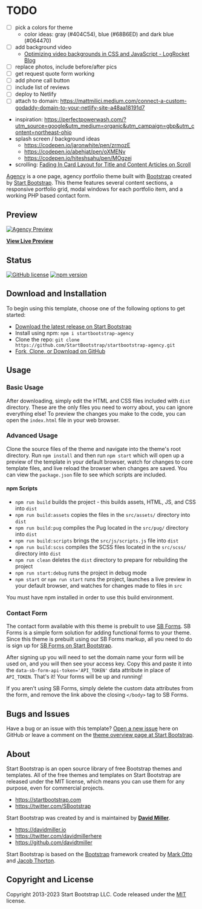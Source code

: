 # TODO
- [ ] pick a colors for theme
    - color ideas: gray (#404C54), blue (#68B6ED) and dark blue (#064470)
- [ ] add background video
    - [Optimizing video backgrounds in CSS and JavaScript - LogRocket Blog](https://blog.logrocket.com/optimizing-video-backgrounds-css-javascript/)
- [ ] replace photos, include before/after pics
- [ ] get request quote form working
- [ ] add phone call button
- [ ] include list of reviews
- [ ] deploy to Netlify
- [ ] attach to domain: https://mattmilici.medium.com/connect-a-custom-godaddy-domain-to-your-netlify-site-a48aa18191d7
- inspiration: https://perfectpowerwash.com/?utm_source=google&utm_medium=organic&utm_campaign=gbp&utm_content=northeast-ohio
- splash screen / background ideas
    - https://codepen.io/jaronwhite/pen/zrmozE
    - https://codepen.io/abehjat/pen/oXMENv
    - https://codepen.io/hiteshsahu/pen/MOgzej
- scrolling: [Fading In Card Layout for Title and Content Articles on Scroll](https://codemyui.com/fading-in-card-layout-for-title-and-content-articles-on-scroll/)



[Agency](https://startbootstrap.com/theme/agency) is a one page, agency portfolio theme built with [Bootstrap](https://getbootstrap.com/) created by [Start Bootstrap](https://startbootstrap.com/). This theme features several content sections, a responsive portfolio grid, modal windows for each portfolio item, and a working PHP based contact form.

## Preview

[![Agency Preview](https://assets.startbootstrap.com/img/screenshots/themes/agency.png)](https://startbootstrap.github.io/startbootstrap-agency/)

**[View Live Preview](https://startbootstrap.github.io/startbootstrap-agency/)**

## Status

[![GitHub license](https://img.shields.io/badge/license-MIT-blue.svg)](https://raw.githubusercontent.com/StartBootstrap/startbootstrap-agency/master/LICENSE)
[![npm version](https://img.shields.io/npm/v/startbootstrap-agency.svg)](https://www.npmjs.com/package/startbootstrap-agency)

## Download and Installation

To begin using this template, choose one of the following options to get started:

- [Download the latest release on Start Bootstrap](https://startbootstrap.com/theme/agency)
- Install using npm: `npm i startbootstrap-agency`
- Clone the repo: `git clone https://github.com/StartBootstrap/startbootstrap-agency.git`
- [Fork, Clone, or Download on GitHub](https://github.com/StartBootstrap/startbootstrap-agency)

## Usage

### Basic Usage

After downloading, simply edit the HTML and CSS files included with `dist` directory. These are the only files you need to worry about, you can ignore everything else! To preview the changes you make to the code, you can open the `index.html` file in your web browser.

### Advanced Usage

Clone the source files of the theme and navigate into the theme's root directory. Run `npm install` and then run `npm start` which will open up a preview of the template in your default browser, watch for changes to core template files, and live reload the browser when changes are saved. You can view the `package.json` file to see which scripts are included.

#### npm Scripts

- `npm run build` builds the project - this builds assets, HTML, JS, and CSS into `dist`
- `npm run build:assets` copies the files in the `src/assets/` directory into `dist`
- `npm run build:pug` compiles the Pug located in the `src/pug/` directory into `dist`
- `npm run build:scripts` brings the `src/js/scripts.js` file into `dist`
- `npm run build:scss` compiles the SCSS files located in the `src/scss/` directory into `dist`
- `npm run clean` deletes the `dist` directory to prepare for rebuilding the project
- `npm run start:debug` runs the project in debug mode
- `npm start` or `npm run start` runs the project, launches a live preview in your default browser, and watches for changes made to files in `src`

You must have npm installed in order to use this build environment.

### Contact Form

The contact form available with this theme is prebuilt to use [SB Forms](https://startbootstrap.com/solution/contact-forms).
SB Forms is a simple form solution for adding functional forms to your theme. Since this theme is prebuilt using our
SB Forms markup, all you need to do is sign up for [SB Forms on Start Bootstrap](https://startbootstrap.com/solution/contact-forms).

After signing up you will need to set the domain name your form will be used on, and you will then see your
access key. Copy this and paste it into the `data-sb-form-api-token='API_TOKEN'` data attribute in place of
`API_TOKEN`. That's it! Your forms will be up and running!

If you aren't using SB Forms, simply delete the custom data attributes from the form, and remove the link above the
closing `</body>` tag to SB Forms.

## Bugs and Issues

Have a bug or an issue with this template? [Open a new issue](https://github.com/StartBootstrap/startbootstrap-agency/issues) here on GitHub or leave a comment on the [theme overview page at Start Bootstrap](https://startbootstrap.com/theme/agency).

## About

Start Bootstrap is an open source library of free Bootstrap themes and templates. All of the free themes and templates on Start Bootstrap are released under the MIT license, which means you can use them for any purpose, even for commercial projects.

- <https://startbootstrap.com>
- <https://twitter.com/SBootstrap>

Start Bootstrap was created by and is maintained by **[David Miller](https://davidmiller.io/)**.

- <https://davidmiller.io>
- <https://twitter.com/davidmillerhere>
- <https://github.com/davidtmiller>

Start Bootstrap is based on the [Bootstrap](https://getbootstrap.com/) framework created by [Mark Otto](https://twitter.com/mdo) and [Jacob Thorton](https://twitter.com/fat).

## Copyright and License

Copyright 2013-2023 Start Bootstrap LLC. Code released under the [MIT](https://github.com/StartBootstrap/startbootstrap-agency/blob/master/LICENSE) license.
